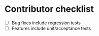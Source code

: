 # Contributor checklist

- [ ] Bug fixes include regression tests
- [ ] Features include unit/acceptance tests
